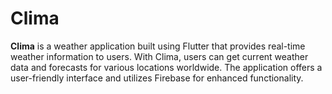 # Clima

**Clima** is a weather application built using Flutter that provides real-time weather information to users. With Clima, users can get current weather data and forecasts for various locations worldwide. The application offers a user-friendly interface and utilizes Firebase for enhanced functionality.
